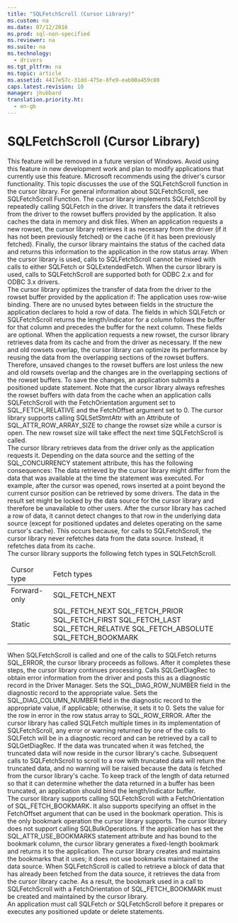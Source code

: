 ```yaml
---
title: "SQLFetchScroll (Cursor Library)"
ms.custom: na
ms.date: 07/12/2016
ms.prod: sql-non-specified
ms.reviewer: na
ms.suite: na
ms.technology: 
  - drivers
ms.tgt_pltfrm: na
ms.topic: article
ms.assetid: 4417e57c-31dd-475e-8fe9-eab00a459c80
caps.latest.revision: 10
manager: jhubbard
translation.priority.ht: 
  - en-gb
---
```

# SQLFetchScroll (Cursor Library)
<?xml version="1.0" encoding="utf-8"?>
<developerReferenceWithoutSyntaxDocument xmlns="http://ddue.schemas.microsoft.com/authoring/2003/5" xmlns:xlink="http://www.w3.org/1999/xlink" xmlns:xsi="http://www.w3.org/2001/XMLSchema-instance" xsi:schemaLocation="http://ddue.schemas.microsoft.com/authoring/2003/5 http://dduestorage.blob.core.windows.net/ddueschema/developer.xsd">
  <introduction>
    <alert class="important">
      <para>This feature will be removed in a future version of Windows. Avoid using this feature in new development work and plan to modify applications that currently use this feature. Microsoft recommends using the driver's cursor functionality.</para>
    </alert>
    <para>This topic discusses the use of the <legacyBold>SQLFetchScroll</legacyBold> function in the cursor library. For general information about <legacyBold>SQLFetchScroll</legacyBold>, see <legacyLink xlink:href="c0243667-428c-4dda-ae91-3c307616a1ac">SQLFetchScroll Function</legacyLink>.</para>
    <para>The cursor library implements <legacyBold>SQLFetchScroll</legacyBold> by repeatedly calling <legacyBold>SQLFetch</legacyBold> in the driver. It transfers the data it retrieves from the driver to the rowset buffers provided by the application. It also caches the data in memory and disk files. When an application requests a new rowset, the cursor library retrieves it as necessary from the driver (if it has not been previously fetched) or the cache (if it has been previously fetched). Finally, the cursor library maintains the status of the cached data and returns this information to the application in the row status array.</para>
    <para>When the cursor library is used, calls to <legacyBold>SQLFetchScroll</legacyBold> cannot be mixed with calls to either <legacyBold>SQLFetch</legacyBold> or <legacyBold>SQLExtendedFetch</legacyBold>.</para>
    <para>When the cursor library is used, calls to <legacyBold>SQLFetchScroll</legacyBold> are supported both for ODBC 2.<legacyItalic>x</legacyItalic> and for ODBC 3.<legacyItalic>x</legacyItalic> drivers.</para>
  </introduction>
  <section>
    <title>Rowset Buffers</title>
    <content>
      <para>The cursor library optimizes the transfer of data from the driver to the rowset buffer provided by the application if:  </para>
      <list class="bullet">
        <listItem>
          <para>The application uses row-wise binding.</para>
        </listItem>
        <listItem>
          <para>There are no unused bytes between fields in the structure the application declares to hold a row of data.</para>
        </listItem>
        <listItem>
          <para>The fields in which <legacyBold>SQLFetch</legacyBold> or <legacyBold>SQLFetchScroll</legacyBold> returns the length/indicator for a column follows the buffer for that column and precedes the buffer for the next column. These fields are optional.</para>
        </listItem>
      </list>
      <para>When the application requests a new rowset, the cursor library retrieves data from its cache and from the driver as necessary. If the new and old rowsets overlap, the cursor library can optimize its performance by reusing the data from the overlapping sections of the rowset buffers. Therefore, unsaved changes to the rowset buffers are lost unless the new and old rowsets overlap and the changes are in the overlapping sections of the rowset buffers. To save the changes, an application submits a positioned update statement.</para>
      <para>Note that the cursor library always refreshes the rowset buffers with data from the cache when an application calls <legacyBold>SQLFetchScroll</legacyBold> with the <legacyItalic>FetchOrientation</legacyItalic> argument set to SQL_FETCH_RELATIVE and the <legacyItalic>FetchOffset</legacyItalic> argument set to 0.</para>
      <para>The cursor library supports calling <legacyBold>SQLSetStmtAttr</legacyBold> with an <legacyItalic>Attribute</legacyItalic> of SQL_ATTR_ROW_ARRAY_SIZE to change the rowset size while a cursor is open. The new rowset size will take effect the next time <legacyBold>SQLFetchScroll</legacyBold> is called.</para>
    </content>
  </section>
  <section>
    <title>Result Set Membership</title>
    <content>
      <para>The cursor library retrieves data from the driver only as the application requests it. Depending on the data source and the setting of the SQL_CONCURRENCY statement attribute, this has the following consequences:  </para>
      <list class="bullet">
        <listItem>
          <para>The data retrieved by the cursor library might differ from the data that was available at the time the statement was executed. For example, after the cursor was opened, rows inserted at a point beyond the current cursor position can be retrieved by some drivers.</para>
        </listItem>
        <listItem>
          <para>The data in the result set might be locked by the data source for the cursor library and therefore be unavailable to other users.</para>
        </listItem>
      </list>
      <para>After the cursor library has cached a row of data, it cannot detect changes to that row in the underlying data source (except for positioned updates and deletes operating on the same cursor's cache). This occurs because, for calls to <legacyBold>SQLFetchScroll</legacyBold>, the cursor library never refetches data from the data source. Instead, it refetches data from its cache.</para>
    </content>
  </section>
  <section>
    <title>Scrolling</title>
    <content>
      <para>The cursor library supports the following fetch types in <legacyBold>SQLFetchScroll</legacyBold>.</para>
      <table xmlns:caps="http://schemas.microsoft.com/build/caps/2013/11">
        <thead>
          <tr>
            <TD>
              <para>Cursor type</para>
            </TD>
            <TD>
              <para>Fetch types</para>
            </TD>
          </tr>
        </thead>
        <tbody>
          <tr>
            <TD>
              <para>Forward-only</para>
            </TD>
            <TD>
              <para>SQL_FETCH_NEXT</para>
            </TD>
          </tr>
          <tr>
            <TD>
              <para>Static</para>
            </TD>
            <TD>
              <para>SQL_FETCH_NEXT</para>
              <para>SQL_FETCH_PRIOR</para>
              <para>SQL_FETCH_FIRST</para>
              <para>SQL_FETCH_LAST</para>
              <para>SQL_FETCH_RELATIVE</para>
              <para>SQL_FETCH_ABSOLUTE</para>
              <para>SQL_FETCH_BOOKMARK</para>
            </TD>
          </tr>
        </tbody>
      </table>
    </content>
  </section>
  <section>
    <title>Errors</title>
    <content>
      <para>When <legacyBold>SQLFetchScroll</legacyBold> is called and one of the calls to <legacyBold>SQLFetch</legacyBold> returns SQL_ERROR, the cursor library proceeds as follows. After it completes these steps, the cursor library continues processing.  </para>
      <list class="ordered">
        <listItem>
          <para>Calls <legacyBold>SQLGetDiagRec</legacyBold> to obtain error information from the driver and posts this as a diagnostic record in the Driver Manager.</para>
        </listItem>
        <listItem>
          <para>Sets the SQL_DIAG_ROW_NUMBER field in the diagnostic record to the appropriate value.</para>
        </listItem>
        <listItem>
          <para>Sets the SQL_DIAG_COLUMN_NUMBER field in the diagnostic record to the appropriate value, if applicable; otherwise, it sets it to 0.</para>
        </listItem>
        <listItem>
          <para>Sets the value for the row in error in the row status array to SQL_ROW_ERROR.</para>
        </listItem>
      </list>
      <para>After the cursor library has called <legacyBold>SQLFetch</legacyBold> multiple times in its implementation of <legacyBold>SQLFetchScroll</legacyBold>, any error or warning returned by one of the calls to <legacyBold>SQLFetch</legacyBold> will be in a diagnostic record and can be retrieved by a call to <legacyBold>SQLGetDiagRec</legacyBold>. If the data was truncated when it was fetched, the truncated data will now reside in the cursor library's cache. Subsequent calls to <legacyBold>SQLFetchScroll</legacyBold> to scroll to a row with truncated data will return the truncated data, and no warning will be raised because the data is fetched from the cursor library's cache. To keep track of the length of data returned so that it can determine whether the data returned in a buffer has been truncated, an application should bind the length/indicator buffer.</para>
    </content>
  </section>
  <section>
    <title>Bookmark Operations</title>
    <content>
      <para>The cursor library supports calling <legacyBold>SQLFetchScroll</legacyBold> with a <legacyItalic>FetchOrientation</legacyItalic> of SQL_FETCH_BOOKMARK. It also supports specifying an offset in the <legacyItalic>FetchOffset</legacyItalic> argument that can be used in the bookmark operation. This is the only bookmark operation the cursor library supports. The cursor library does not support calling <legacyBold>SQLBulkOperations</legacyBold>.</para>
      <para>If the application has set the SQL_ATTR_USE_BOOKMARKS statement attribute and has bound to the bookmark column, the cursor library generates a fixed-length bookmark and returns it to the application. The cursor library creates and maintains the bookmarks that it uses; it does not use bookmarks maintained at the data source. When <legacyBold>SQLFetchScroll</legacyBold> is called to retrieve a block of data that has already been fetched from the data source, it retrieves the data from the cursor library cache. As a result, the bookmark used in a call to <legacyBold>SQLFetchScroll</legacyBold> with a <legacyItalic>FetchOrientation</legacyItalic> of SQL_FETCH_BOOKMARK must be created and maintained by the cursor library.</para>
    </content>
  </section>
  <section>
    <title>Interaction with Other Functions</title>
    <content>
      <para>An application must call <legacyBold>SQLFetch</legacyBold> or <legacyBold>SQLFetchScroll</legacyBold> before it prepares or executes any positioned update or delete statements.</para>
    </content>
  </section>
  <relatedTopics />
</developerReferenceWithoutSyntaxDocument>